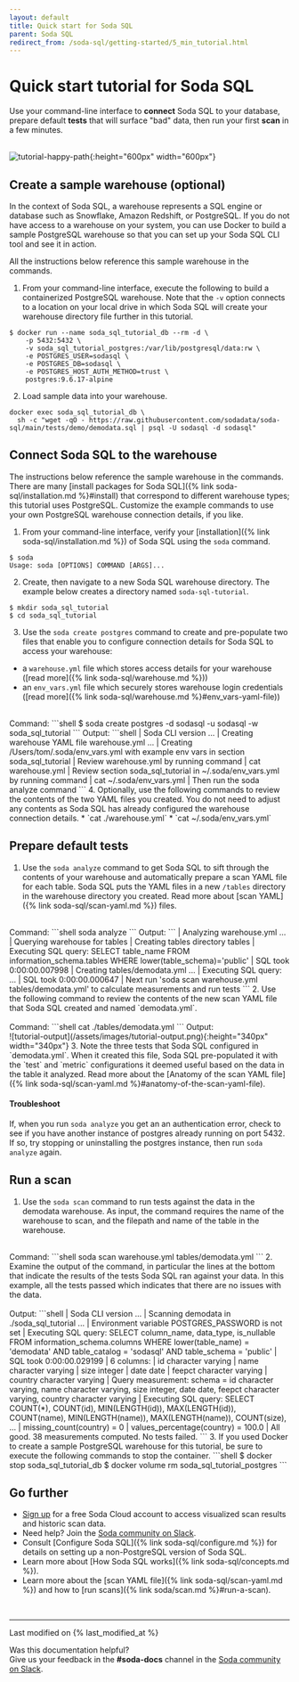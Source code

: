 ```yaml
---
layout: default
title: Quick start for Soda SQL
parent: Soda SQL
redirect_from: /soda-sql/getting-started/5_min_tutorial.html
---
```


# Quick start tutorial for Soda SQL

Use your command-line interface to **connect** Soda SQL to your database, prepare default **tests** that will surface "bad" data, then run your first **scan** in a few minutes. 
<br />
<br />

![tutorial-happy-path](/assets/images/tutorial-happy-path.png){:height="600px" width="600px"}


## Create a sample warehouse (optional)

In the context of Soda SQL, a warehouse represents a SQL engine or database such as Snowflake, Amazon Redshift, or PostgreSQL. If you do not have access to a warehouse on your system, you can use Docker to build a sample PostgreSQL warehouse so that you can set up your Soda SQL CLI tool and see it in action.

All the instructions below reference this sample warehouse in the commands.

1. From your command-line interface, execute the following to build a containerized PostgreSQL warehouse. Note that the `-v` option connects to a location on your local drive in which Soda SQL will create your warehouse directory file further in this tutorial.
```shell
$ docker run --name soda_sql_tutorial_db --rm -d \
    -p 5432:5432 \
    -v soda_sql_tutorial_postgres:/var/lib/postgresql/data:rw \
    -e POSTGRES_USER=sodasql \
    -e POSTGRES_DB=sodasql \
    -e POSTGRES_HOST_AUTH_METHOD=trust \
    postgres:9.6.17-alpine
```
2. Load sample data into your warehouse.
```shell
docker exec soda_sql_tutorial_db \
  sh -c "wget -qO - https://raw.githubusercontent.com/sodadata/soda-sql/main/tests/demo/demodata.sql | psql -U sodasql -d sodasql"
```


## Connect Soda SQL to the warehouse

The instructions below reference the sample warehouse in the commands. There are many [install packages for Soda SQL]({% link soda-sql/installation.md %}#install) that correspond to different warehouse types; this tutorial uses PostgreSQL. Customize the example commands to use your own PostgreSQL warehouse connection details, if you like.  

1. From your command-line interface, verify your [installation]({% link soda-sql/installation.md %}) of Soda SQL using the `soda` command. 
```shell
$ soda
Usage: soda [OPTIONS] COMMAND [ARGS]...
```
2. Create, then navigate to a new Soda SQL warehouse directory. The example below creates a directory named `soda-sql-tutorial`.
```shell
$ mkdir soda_sql_tutorial
$ cd soda_sql_tutorial
```
3. Use the `soda create postgres` command to create and pre-populate two files that enable you to configure connection details for Soda SQL to access your warehouse:
* a `warehouse.yml` file which stores access details for your warehouse ([read more]({% link soda-sql/warehouse.md %}))
* an `env_vars.yml` file which securely stores warehouse login credentials ([read more]({% link soda-sql/warehouse.md %}#env_vars-yaml-file))<br />
<br />
Command:
```shell
$ soda create postgres -d sodasql -u sodasql -w soda_sql_tutorial
```
Output:
```shell
  | Soda CLI version ...
  | Creating warehouse YAML file warehouse.yml ...
  | Creating /Users/tom/.soda/env_vars.yml with example env vars in section soda_sql_tutorial
  | Review warehouse.yml by running command
  |   cat warehouse.yml
  | Review section soda_sql_tutorial in ~/.soda/env_vars.yml by running command
  |   cat ~/.soda/env_vars.yml
  | Then run the soda analyze command
```
4. Optionally, use the following commands  to review the contents of the two YAML files you created. You do not need to adjust any contents as Soda SQL has already configured the warehouse connection details.
* `cat ./warehouse.yml`
* `cat ~/.soda/env_vars.yml`


## Prepare default tests

1. Use the `soda analyze` command to get Soda SQL to sift through the contents of your warehouse and automatically prepare a scan YAML file for each table. Soda SQL puts the YAML files in a new `/tables` directory in the warehouse directory you created. Read more about [scan YAML]({% link soda-sql/scan-yaml.md %}) files.<br />
<br />
Command:
```shell
soda analyze
```
Output:
```
  | Analyzing warehouse.yml ...
  | Querying warehouse for tables
  | Creating tables directory tables
  | Executing SQL query:
SELECT table_name
FROM information_schema.tables
WHERE lower(table_schema)='public'
  | SQL took 0:00:00.007998
  | Creating tables/demodata.yml ...
  | Executing SQL query:
...
  | SQL took 0:00:00.000647
  | Next run 'soda scan warehouse.yml tables/demodata.yml' to calculate measurements and run tests
```
2. Use the following command to review the contents of the new scan YAML file that Soda SQL created and named `demodata.yml`.<br />
<br />
Command:
```shell
cat ./tables/demodata.yml
```
Output:<br />
![tutorial-output](/assets/images/tutorial-output.png){:height="340px" width="340px"}
3. Note the three tests that Soda SQL configured in `demodata.yml`. When it created this file, Soda SQL pre-populated it with the `test` and `metric` configurations it deemed useful based on the data in the table it analyzed. Read more about the [Anatomy of the scan YAML file]({% link soda-sql/scan-yaml.md %}#anatomy-of-the-scan-yaml-file).

#### Troubleshoot

If, when you run `soda analyze` you get an an authentication error, check to see if you have another instance of postgres already running on port 5432. If so, try stopping or uninstalling the postgres instance, then run `soda analyze` again. 

## Run a scan

1. Use the `soda scan` command to run tests against the data in the demodata warehouse. As input, the command requires the name of the warehouse to scan, and the filepath and name of the table in the warehouse. <br />
<br />
Command:
```shell
soda scan warehouse.yml tables/demodata.yml
```
2. Examine the output of the command, in particular the lines at the bottom that indicate the results of the tests Soda SQL ran against your data. In this example, all the tests passed which indicates that there are no issues with the data.<br />
<br />
Output:
```shell
  | Soda CLI version ...
  | Scanning demodata in ./soda_sql_tutorial ...
  | Environment variable POSTGRES_PASSWORD is not set
  | Executing SQL query:
SELECT column_name, data_type, is_nullable
FROM information_schema.columns
WHERE lower(table_name) = 'demodata'
  AND table_catalog = 'sodasql'
  AND table_schema = 'public'
  | SQL took 0:00:00.029199
  | 6 columns:
  |   id character varying
  |   name character varying
  |   size integer
  |   date date
  |   feepct character varying
  |   country character varying
  | Query measurement: schema = id character varying, name character varying, size integer, date date, feepct character varying, country character varying
  | Executing SQL query:
SELECT
  COUNT(*),
  COUNT(id),
  MIN(LENGTH(id)),
  MAX(LENGTH(id)),
  COUNT(name),
  MIN(LENGTH(name)),
  MAX(LENGTH(name)),
  COUNT(size),
...
  | missing_count(country) = 0
  | values_percentage(country) = 100.0
  | All good. 38 measurements computed. No tests failed.
```
3. If you used Docker to create a sample PostgreSQL warehouse for this tutorial, be sure to execute the following commands to stop the container.
```shell
$ docker stop soda_sql_tutorial_db
$ docker volume rm soda_sql_tutorial_postgres
```

## Go further

* [Sign up](https://cloud.soda.io/signup) for a free Soda Cloud account to access visualized scan results and historic scan data.
* Need help? Join the <a href="http://community.soda.io/slack" target="_blank"> Soda community on Slack</a>.
* Consult [Configure Soda SQL]({% link soda-sql/configure.md %}) for details on setting up a non-PostgreSQL version of Soda SQL.
* Learn more about [How Soda SQL works]({% link soda-sql/concepts.md %}).
* Learn more about the [scan YAML file]({% link soda-sql/scan-yaml.md %}) and how to [run scans]({% link soda/scan.md %}#run-a-scan).

<br />

---
Last modified on {% last_modified_at %}

Was this documentation helpful? <br /> Give us your feedback in the **#soda-docs** channel in the <a href="http://community.soda.io/slack" target="_blank"> Soda community on Slack</a>.